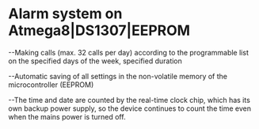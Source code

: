 # Alarm system on Atmega8|DS1307|EEPROM

--Making calls (max. 32 calls per day) according to the programmable list on the specified days of the week, specified duration

--Automatic saving of all settings in the non-volatile memory of the microcontroller (EEPROM)

--The time and date are counted by the real-time clock chip, which has its own backup power supply, so the device continues to count the time even when the mains power is turned off.

